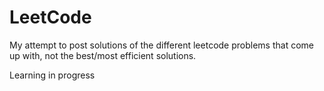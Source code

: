 # LeetCode

My attempt to post solutions of the different leetcode problems that come up with, not the best/most efficient solutions. 

Learning in progress